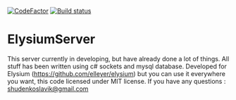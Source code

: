 [![CodeFactor](https://www.codefactor.io/repository/github/signalr/signalr/badge?style=plastic)](https://www.codefactor.io/repository/github/elleyerium/elysiumserver)
[![Build status](https://ci.appveyor.com/api/projects/status/46a5yoqc3hk59bl5/branch/master?svg=true)](https://ci.appveyor.com/project/elleyer/elysiumserver/branch/master)
# ElysiumServer
This server currently in developing, but have already done a lot of things. All stuff has been written using c# sockets and mysql database. Developed for Elysium (https://github.com/elleyer/elysium) but you can use it everywhere you want, this code licensed under MIT license. If you have any questions : shudenkoslavik@gmail.com
